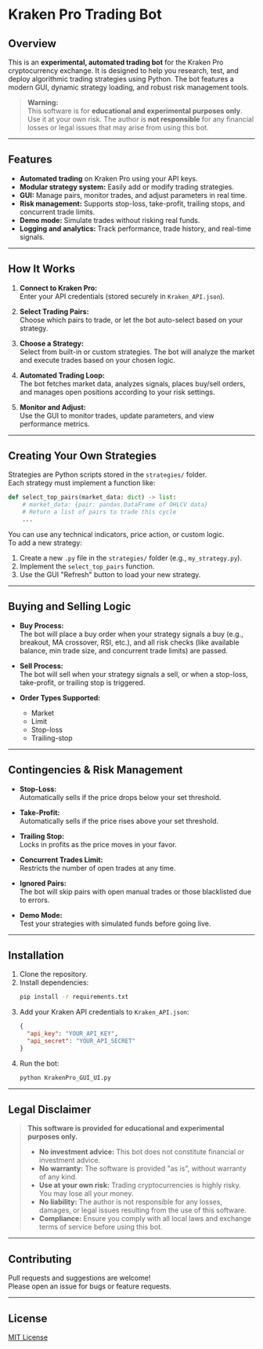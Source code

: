 # Kraken Pro Trading Bot

## Overview

This is an **experimental, automated trading bot** for the Kraken Pro cryptocurrency exchange. It is designed to help you research, test, and deploy algorithmic trading strategies using Python. The bot features a modern GUI, dynamic strategy loading, and robust risk management tools.

> **Warning:**  
> This software is for **educational and experimental purposes only**. Use it at your own risk. The author is **not responsible** for any financial losses or legal issues that may arise from using this bot.

---

## Features

- **Automated trading** on Kraken Pro using your API keys.
- **Modular strategy system:** Easily add or modify trading strategies.
- **GUI:** Manage pairs, monitor trades, and adjust parameters in real time.
- **Risk management:** Supports stop-loss, take-profit, trailing stops, and concurrent trade limits.
- **Demo mode:** Simulate trades without risking real funds.
- **Logging and analytics:** Track performance, trade history, and real-time signals.

---

## How It Works

1. **Connect to Kraken Pro:**  
   Enter your API credentials (stored securely in `Kraken_API.json`).

2. **Select Trading Pairs:**  
   Choose which pairs to trade, or let the bot auto-select based on your strategy.

3. **Choose a Strategy:**  
   Select from built-in or custom strategies. The bot will analyze the market and execute trades based on your chosen logic.

4. **Automated Trading Loop:**  
   The bot fetches market data, analyzes signals, places buy/sell orders, and manages open positions according to your risk settings.

5. **Monitor and Adjust:**  
   Use the GUI to monitor trades, update parameters, and view performance metrics.

---

## Creating Your Own Strategies

Strategies are Python scripts stored in the `strategies/` folder.  
Each strategy must implement a function like:

```python
def select_top_pairs(market_data: dict) -> list:
    # market_data: {pair: pandas.DataFrame of OHLCV data}
    # Return a list of pairs to trade this cycle
    ...
```

You can use any technical indicators, price action, or custom logic.  
To add a new strategy:
1. Create a new `.py` file in the `strategies/` folder (e.g., `my_strategy.py`).
2. Implement the `select_top_pairs` function.
3. Use the GUI "Refresh" button to load your new strategy.

---

## Buying and Selling Logic

- **Buy Process:**  
  The bot will place a buy order when your strategy signals a buy (e.g., breakout, MA crossover, RSI, etc.), and all risk checks (like available balance, min trade size, and concurrent trade limits) are passed.

- **Sell Process:**  
  The bot will sell when your strategy signals a sell, or when a stop-loss, take-profit, or trailing stop is triggered.

- **Order Types Supported:**  
  - Market
  - Limit
  - Stop-loss
  - Trailing-stop

---

## Contingencies & Risk Management

- **Stop-Loss:**  
  Automatically sells if the price drops below your set threshold.

- **Take-Profit:**  
  Automatically sells if the price rises above your set threshold.

- **Trailing Stop:**  
  Locks in profits as the price moves in your favor.

- **Concurrent Trades Limit:**  
  Restricts the number of open trades at any time.

- **Ignored Pairs:**  
  The bot will skip pairs with open manual trades or those blacklisted due to errors.

- **Demo Mode:**  
  Test your strategies with simulated funds before going live.

---

## Installation

1. Clone the repository.
2. Install dependencies:
   ```bash
   pip install -r requirements.txt
   ```
3. Add your Kraken API credentials to `Kraken_API.json`:
   ```json
   {
     "api_key": "YOUR_API_KEY",
     "api_secret": "YOUR_API_SECRET"
   }
   ```
4. Run the bot:
   ```bash
   python KrakenPro_GUI_UI.py
   ```

---

## Legal Disclaimer

> **This software is provided for educational and experimental purposes only.**
>
> - **No investment advice:** This bot does not constitute financial or investment advice.
> - **No warranty:** The software is provided "as is", without warranty of any kind.
> - **Use at your own risk:** Trading cryptocurrencies is highly risky. You may lose all your money.
> - **No liability:** The author is not responsible for any losses, damages, or legal issues resulting from the use of this software.
> - **Compliance:** Ensure you comply with all local laws and exchange terms of service before using this bot.

---

## Contributing

Pull requests and suggestions are welcome!  
Please open an issue for bugs or feature requests.

---

## License

[MIT License](LICENSE) 